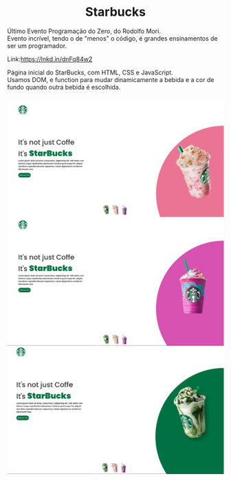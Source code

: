 ##
<h1 align="center">Starbucks</h1>

Último Evento Programação do Zero, do Rodolfo Mori. <br>
Evento incrível, tendo o de "menos" o código, é grandes ensinamentos de ser um programador.

Link:https://lnkd.in/dnFq84w2

Página inicial do StarBucks, com HTML, CSS e JavaScript. <br>
Usamos DOM, e function para mudar dinamicamente a bebida e a cor de fundo quando outra bebida é escolhida. 

## 

<img src="https://raw.githubusercontent.com/victorSmenezes/Starbucks/337045944e258f2daff864c38af672453a3e833e/images/Starbucks-3.png" />
<img src="https://raw.githubusercontent.com/victorSmenezes/Starbucks/337045944e258f2daff864c38af672453a3e833e/images/Starbucks-1.png" />
<img src="https://raw.githubusercontent.com/victorSmenezes/Starbucks/337045944e258f2daff864c38af672453a3e833e/images/Starbucks-2.png" />
